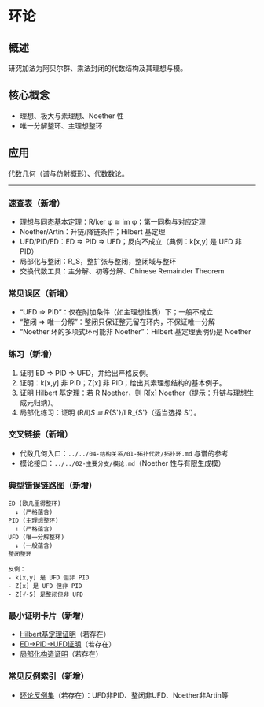 # 环论

## 概述

研究加法为阿贝尔群、乘法封闭的代数结构及其理想与模。

## 核心概念

- 理想、极大与素理想、Noether 性
- 唯一分解整环、主理想整环

## 应用

代数几何（谱与仿射概形）、代数数论。

---

### 速查表（新增）

- 理想与同态基本定理：R/ker φ ≅ im φ；第一同构与对应定理
- Noether/Artin：升链/降链条件；Hilbert 基定理
- UFD/PID/ED：ED ⇒ PID ⇒ UFD；反向不成立（典例：k[x,y] 是 UFD 非 PID）
- 局部化与整闭：R_S，整扩张与整闭，整闭域与整环
- 交换代数工具：主分解、初等分解、Chinese Remainder Theorem

### 常见误区（新增）

- “UFD ⇒ PID”：仅在附加条件（如主理想性质）下；一般不成立
- “整闭 ⇒ 唯一分解”：整闭只保证整元留在环内，不保证唯一分解
- “Noether 环的多项式环可能非 Noether”：Hilbert 基定理表明仍是 Noether

### 练习（新增）

1) 证明 ED ⇒ PID ⇒ UFD，并给出严格反例。
2) 证明：k[x,y] 非 PID；Z[x] 非 PID；给出其素理想结构的基本例子。
3) 证明 Hilbert 基定理：若 R Noether，则 R[x] Noether（提示：升链与理想生成元归纳）。
4) 局部化练习：证明 (R/I)_S ≅ R_{S'}/I R_{S'}（适当选择 S'）。

### 交叉链接（新增）

- 代数几何入口：`../../04-结构关系/01-拓扑代数/拓扑环.md` 与谱的参考
- 模论接口：`../../02-主要分支/模论.md`（Noether 性与有限生成模）

### 典型错误链路图（新增）

```text
ED (欧几里得整环)
  ↓ (严格蕴含)
PID (主理想整环)
  ↓ (严格蕴含)
UFD (唯一分解整环)
  ↓ (一般蕴含)
整闭整环

反例：
- k[x,y] 是 UFD 但非 PID
- Z[x] 是 UFD 但非 PID
- Z[√-5] 是整闭但非 UFD
```

### 最小证明卡片（新增）

- [Hilbert基定理证明](./环论-最小证明卡片.md#Hilbert基定理)（若存在）
- [ED→PID→UFD证明](./环论-最小证明卡片.md#ED-PID-UFD)（若存在）
- [局部化构造证明](./环论-最小证明卡片.md#局部化)（若存在）

### 常见反例索引（新增）

- [环论反例集](./环论-常见反例索引.md)（若存在）：UFD非PID、整闭非UFD、Noether非Artin等
